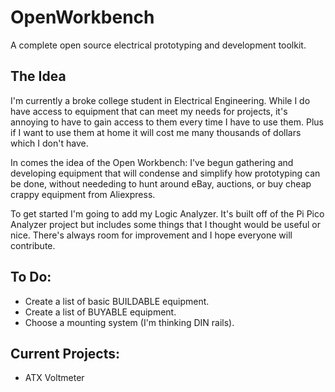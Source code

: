 # OpenWorkbench
A complete open source electrical prototyping and development toolkit. 

## The Idea
I'm currently a broke college student in Electrical Engineering. While I do have access to equipment that can meet my needs for projects, it's annoying to have to gain access to them every time I have to use them. Plus if I want to use them at home it will cost me many thousands of dollars which I don't have.

In comes the idea of the Open Workbench: I've begun gathering and developing equipment that will condense and simplify how prototyping can be done, without neededing to hunt around eBay, auctions, or buy cheap crappy equipment from Aliexpress. 

To get started I'm going to add my Logic Analyzer. It's built off of the Pi Pico Analyzer project but includes some things that I thought would be useful or nice. There's always room for improvement and I hope everyone will contribute.

## To Do:
- Create a list of basic BUILDABLE equipment.
- Create a list of BUYABLE equipment.
- Choose a mounting system (I'm thinking DIN rails).

## Current Projects:
- ATX Voltmeter
